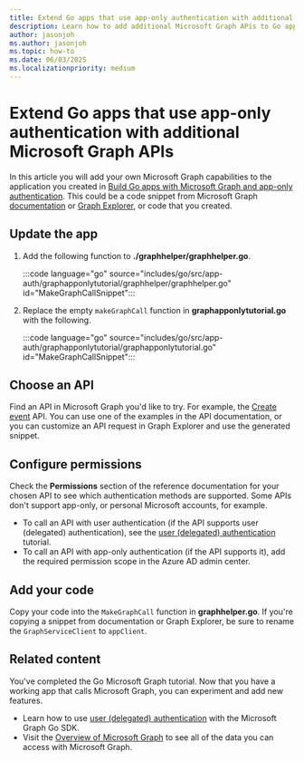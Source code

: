 ```yaml
---
title: Extend Go apps that use app-only authentication with additional Microsoft Graph APIs
description: Learn how to add additional Microsoft Graph APis to Go apps
author: jasonjoh
ms.author: jasonjoh
ms.topic: how-to
ms.date: 06/03/2025
ms.localizationpriority: medium
---
```


# Extend Go apps that use app-only authentication with additional Microsoft Graph APIs

In this article you will add your own Microsoft Graph capabilities to the application you created in [Build Go apps with Microsoft Graph and app-only authentication](go-app-only.md). This could be a code snippet from Microsoft Graph [documentation](/graph/api/overview) or [Graph Explorer](https://developer.microsoft.com/graph/graph-explorer), or code that you created.

## Update the app

1. Add the following function to **./graphhelper/graphhelper.go**.

    :::code language="go" source="includes/go/src/app-auth/graphapponlytutorial/graphhelper/graphhelper.go" id="MakeGraphCallSnippet":::

1. Replace the empty `makeGraphCall` function in **graphapponlytutorial.go** with the following.

    :::code language="go" source="includes/go/src/app-auth/graphapponlytutorial/graphapponlytutorial.go" id="MakeGraphCallSnippet":::

## Choose an API

Find an API in Microsoft Graph you'd like to try. For example, the [Create event](/graph/api/user-post-events) API. You can use one of the examples in the API documentation, or you can customize an API request in Graph Explorer and use the generated snippet.

## Configure permissions

Check the **Permissions** section of the reference documentation for your chosen API to see which authentication methods are supported. Some APIs don't support app-only, or personal Microsoft accounts, for example.

- To call an API with user authentication (if the API supports user (delegated) authentication), see the [user (delegated) authentication](dotnet.md) tutorial.
- To call an API with app-only authentication (if the API supports it), add the required permission scope in the Azure AD admin center.

## Add your code

Copy your code into the `MakeGraphCall` function in **graphhelper.go**. If you're copying a snippet from documentation or Graph Explorer, be sure to rename the `GraphServiceClient` to `appClient`.

## Related content

You've completed the Go Microsoft Graph tutorial. Now that you have a working app that calls Microsoft Graph, you can experiment and add new features.

- Learn how to use [user (delegated) authentication](go.md) with the Microsoft Graph Go SDK.
- Visit the [Overview of Microsoft Graph](/graph/overview) to see all of the data you can access with Microsoft Graph.
